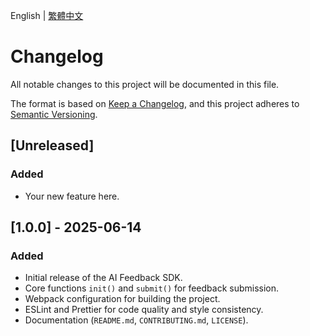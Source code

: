 English | [繁體中文](./CHANGELOG.zh-TW.md)

# Changelog

All notable changes to this project will be documented in this file.

The format is based on [Keep a Changelog](https://keepachangelog.com/en/1.0.0/),
and this project adheres to [Semantic Versioning](https://semver.org/spec/v2.0.0.html).

## [Unreleased]

### Added

- Your new feature here.

## [1.0.0] - 2025-06-14

### Added

- Initial release of the AI Feedback SDK.
- Core functions `init()` and `submit()` for feedback submission.
- Webpack configuration for building the project.
- ESLint and Prettier for code quality and style consistency.
- Documentation (`README.md`, `CONTRIBUTING.md`, `LICENSE`).
